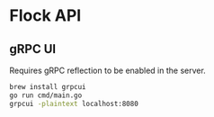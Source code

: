# Flock API

## gRPC UI

Requires gRPC reflection to be enabled in the server.

```bash
brew install grpcui
go run cmd/main.go
grpcui -plaintext localhost:8080
```